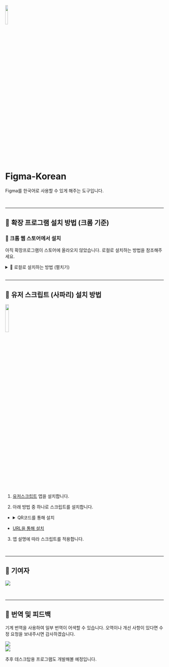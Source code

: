 <img src='https://figma-korean.vercel.app/icon.png' width=12.5% height=auto>

# Figma-Korean
Figma를 한국어로 사용할 수 있게 해주는 도구입니다.

<br>

---

## 📌 확장 프로그램 설치 방법 (크롬 기준)

### 🚀 크롬 웹 스토어에서 설치

아직 확장프로그램이 스토어에 올라오지 않았습니다. 로컬로 설치하는 방법을 참조해주세요.

<details>
  <summary>🔧 로컬로 설치하는 방법 (펼치기)</summary>

1. [이 텍스트를 클릭하여 압축파일을 다운로드 받습니다.](https://github.com/v1bt/Figma-Korean/releases/download/extension/Figma-Korean.zip)

2. 압축을 풉니다.
3. `chrome://extensions/`로 이동합니다.
4. 우측 상단 개발자 모드 토글을 켭니다.
   
   ![](https://github.com/user-attachments/assets/fa5e0041-dc6d-4a76-9e76-88df00d45229)

6. 켠 후, 좌측 상단 `압축해제된 확장 프로그램을 로드합니다.`를 클릭합니다.
   
    <img src='https://github.com/user-attachments/assets/8dc02fc8-9f34-4e76-92ab-f0ab5bd15c43' width=35% height=auto>

7. 아까 압축을 풀었던 확장프로그램 폴더를 선택합니다.

    <img src='https://github.com/user-attachments/assets/852a10d8-9c45-4200-b13a-5057d8a9c58a' width=35% height=auto>
    
8. Figma로 이동하여 설정을 엽니다.
   
   ![](https://github.com/user-attachments/assets/c1fa29d1-34fd-4875-beb7-afa045896035)
   
9. 한국어 옵션을 체크하여 적용합니다.

   <img src='https://github.com/user-attachments/assets/7deb7839-aa3b-4f42-999c-c02fe3db4833' width=40% height=auto>

</details>
</details>

<br>

---

## 🍏 유저 스크립트 (사파리) 설치 방법
<img src='https://github.com/user-attachments/assets/bb909ecd-d119-4f67-812f-d3797867537ae' width=15% height=auto>

1. [유저스크립트](https://apps.apple.com/us/app/userscripts/id1463298887) 앱을 설치합니다.
      
2. 아래 방법 중 하나로 스크립트를 설치합니다.
  -
     <details>
       <summary>QR코드를 통해 설치</summary></summary>
       <br>
       <img src='https://github.com/user-attachments/assets/99e820ec-c63e-4b8a-8289-8c69afcd32fe' width=15% height=auto>
     </details>
   
   - [URL을 통해 설치](https://github.com/v1bt/Figma-Korean/releases/download/1.0/figma-korean.js)
     
3. 앱 설명에 따라 스크립트를 적용합니다.

<br>

---

## 👤 기여자

![](https://readme-contributors.now.sh/v1bt/Figma-Korean?extension=jpg&width=300)

<br>

---
## 🔄 번역 및 피드백

기계 번역을 사용하여 일부 번역이 어색할 수 있습니다.
오역이나 개선 사항이 있다면 수정 요청을 보내주시면 감사하겠습니다.

![](https://dcbadge.limes.pink/api/shield/1285574573877624924)  
![](https://dcbadge.limes.pink/api/shield/834253879990157312)

추후 데스크탑용 프로그램도 개발해볼 예정입니다.
